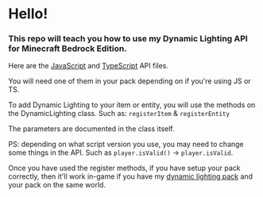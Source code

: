 # Hello!
### This repo will teach you how to use my Dynamic Lighting API for Minecraft Bedrock Edition.
Here are the [JavaScript](https://gist.github.com/Alien-Edds/63534df288802686ed14d79a9666858a) and [TypeScript](https://gist.github.com/Alien-Edds/0b26fb7982da0c9f82b31bad3fba87ae) API files.

You will need one of them in your pack depending on if you're using JS or TS.

To add Dynamic Lighting to your item or entity, you will use the methods on the DynamicLighting class.
Such as: ``registerItem`` & ``registerEntity`` 

The parameters are documented in the class itself.

PS: depending on what script version you use, you may need to change some things in the API. Such as ``player.isValid()`` -> ``player.isValid``.

Once you have used the register methods, if you have setup your pack correctly, then it'll work in-game if you have my [dynamic lighting pack](https://www.curseforge.com/minecraft-bedrock/addons/dynamic-lighting-api) and your pack on the same world.